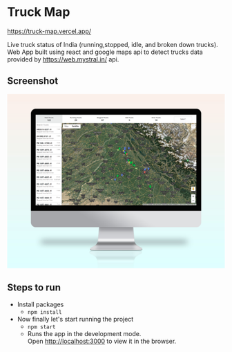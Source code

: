 # Truck Map

https://truck-map.vercel.app/

Live truck status of India (running,stopped, idle, and broken down trucks).
Web App built using react and google maps api to detect trucks data provided by https://web.mystral.in/ api.

## Screenshot
![Desktop](https://raw.githubusercontent.com/vishakhg98/Truck-Map/master/public/images/screenshot.png)

## Steps to run
- Install packages
   -  ``npm install ``
- Now finally let's start running the project
    - `` npm start ``
    - Runs the app in the development mode.\
      Open [http://localhost:3000](http://localhost:3000) to view it in the browser.

